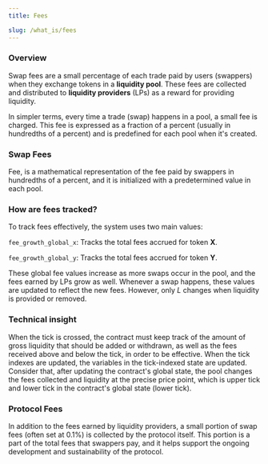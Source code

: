 ```yaml
---
title: Fees

slug: /what_is/fees
---
```


### Overview

Swap fees are a small percentage of each trade paid by users (swappers) when they exchange tokens in a **liquidity pool**. These fees are collected and distributed to **liquidity providers** (LPs) as a reward for providing liquidity.

In simpler terms, every time a trade (swap) happens in a pool, a small fee is charged. This fee is expressed as a fraction of a percent (usually in hundredths of a percent) and is predefined for each pool when it's created.

### Swap Fees

Fee, is a mathematical representation of the fee paid by swappers in hundredths of a percent, and it is initialized with a predetermined value in each pool.

### How are fees tracked?

To track fees effectively, the system uses two main values:

`fee_growth_global_x`: Tracks the total fees accrued for token **X**.

`fee_growth_global_y`: Tracks the total fees accrued for token **Y**.

These global fee values increase as more swaps occur in the pool, and the fees earned by LPs grow as well. Whenever a swap happens, these values are updated to reflect the new fees. However, only $L$ changes when liquidity is provided or removed.

### Technical insight

When the tick is crossed, the contract must keep track of the amount of gross liquidity that should be added or withdrawn, as well as the fees received above and below the tick, in order to be effective. When the tick indexes are updated, the variables in the tick-indexed state are updated. Consider that, after updating the contract's global state, the pool changes the fees collected and liquidity at the precise price point, which is upper tick and lower tick in the contract's global state (lower tick).

### Protocol Fees

In addition to the fees earned by liquidity providers, a small portion of swap fees (often set at 0.1%) is collected by the protocol itself. This portion is a part of the total fees that swappers pay, and it helps support the ongoing development and sustainability of the protocol.

